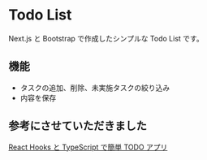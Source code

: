 # Todo List

Next.js と Bootstrap で作成したシンプルな Todo List です。

## 機能
* タスクの追加、削除、未実施タスクの絞り込み
* 内容を保存

## 参考にさせていただきました
[React Hooks と TypeScript で簡単 TODO アプリ](https://zenn.dev/sprout2000/articles/60cc8f1aa08b4b)